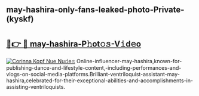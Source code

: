 ## may-hashira-only-fans​-leaked-photo​-Private-(kyskf)


# <h2><a href="https://mediaupload.pro?title=may-hashira&ref=git">🔗👉 🔴 may-hashira-P𝚑ot𝚘𝚜-V𝚒d𝚎o</a></h2>

[![Corinna Kopf Nue Nu𝚍e𝚜](https://i.imgur.com/0qMVB7G.gif)](https://mediaupload.pro?title=may-hashira&ref=git)
Online-influencer-may-hashira,known-for-publishing-dance-and-lifestyle-content,-including-performances-and-vlogs-on-social-media-platforms.Brilliant-ventriloquist-assistant-may-hashira,celebrated-for-their-exceptional-abilities-and-accomplishments-in-assisting-ventriloquists.  